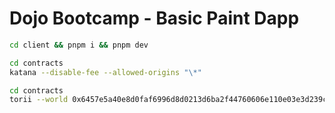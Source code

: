 # Dojo Bootcamp - Basic Paint Dapp

```bash
cd client && pnpm i && pnpm dev
```

```bash
cd contracts
katana --disable-fee --allowed-origins "\*"
```

```bash
cd contracts
torii --world 0x6457e5a40e8d0faf6996d8d0213d6ba2f44760606e110e03e3d239c5f769e87 --allowed-origins "\*"
```
